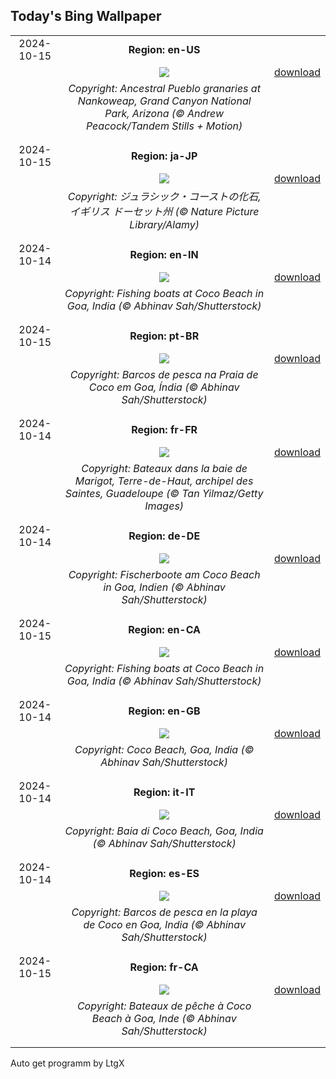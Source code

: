 ## Today's Bing Wallpaper
|      |      |      |
| :----: | :----: | :----: |
|2024-10-15|**Region: en-US**||
||![](https://www.bing.com/th?id=OHR.PuebloNankoweap_EN-US9631367700_UHD.jpg&pid=hp&w=1152&h=648&rs=1&c=4)| [download](https://www.bing.com/th?id=OHR.PuebloNankoweap_EN-US9631367700_UHD.jpg)|
||*Copyright: Ancestral Pueblo granaries at Nankoweap, Grand Canyon National Park, Arizona (© Andrew Peacock/Tandem Stills + Motion)*
||
|||
|2024-10-15|**Region: ja-JP**||
||![](https://www.bing.com/th?id=OHR.FossilsDorset_JA-JP8513856980_UHD.jpg&pid=hp&w=1152&h=648&rs=1&c=4)| [download](https://www.bing.com/th?id=OHR.FossilsDorset_JA-JP8513856980_UHD.jpg)|
||*Copyright: ジュラシック・コーストの化石, イギリス ドーセット州 (© Nature Picture Library/Alamy)*
||
|||
|2024-10-14|**Region: en-IN**||
||![](https://www.bing.com/th?id=OHR.CocoBeach_EN-IN4417301861_UHD.jpg&pid=hp&w=1152&h=648&rs=1&c=4)| [download](https://www.bing.com/th?id=OHR.CocoBeach_EN-IN4417301861_UHD.jpg)|
||*Copyright: Fishing boats at Coco Beach in Goa, India (© Abhinav Sah/Shutterstock)*
||
|||
|2024-10-15|**Region: pt-BR**||
||![](https://www.bing.com/th?id=OHR.CocoBeach_PT-BR0695922930_UHD.jpg&pid=hp&w=1152&h=648&rs=1&c=4)| [download](https://www.bing.com/th?id=OHR.CocoBeach_PT-BR0695922930_UHD.jpg)|
||*Copyright: Barcos de pesca na Praia de Coco em Goa, Índia (© Abhinav Sah/Shutterstock)*
||
|||
|2024-10-14|**Region: fr-FR**||
||![](https://www.bing.com/th?id=OHR.MarigotBay_FR-FR5579307214_UHD.jpg&pid=hp&w=1152&h=648&rs=1&c=4)| [download](https://www.bing.com/th?id=OHR.MarigotBay_FR-FR5579307214_UHD.jpg)|
||*Copyright: Bateaux dans la baie de Marigot, Terre-de-Haut, archipel des Saintes, Guadeloupe (© Tan Yilmaz/Getty Images)*
||
|||
|2024-10-14|**Region: de-DE**||
||![](https://www.bing.com/th?id=OHR.CocoBeach_DE-DE0655517413_UHD.jpg&pid=hp&w=1152&h=648&rs=1&c=4)| [download](https://www.bing.com/th?id=OHR.CocoBeach_DE-DE0655517413_UHD.jpg)|
||*Copyright: Fischerboote am Coco Beach in Goa, Indien (© Abhinav Sah/Shutterstock)*
||
|||
|2024-10-15|**Region: en-CA**||
||![](https://www.bing.com/th?id=OHR.CocoBeach_EN-CA6585712044_UHD.jpg&pid=hp&w=1152&h=648&rs=1&c=4)| [download](https://www.bing.com/th?id=OHR.CocoBeach_EN-CA6585712044_UHD.jpg)|
||*Copyright: Fishing boats at Coco Beach in Goa, India (© Abhinav Sah/Shutterstock)*
||
|||
|2024-10-14|**Region: en-GB**||
||![](https://www.bing.com/th?id=OHR.CocoBeach_EN-GB1307746805_UHD.jpg&pid=hp&w=1152&h=648&rs=1&c=4)| [download](https://www.bing.com/th?id=OHR.CocoBeach_EN-GB1307746805_UHD.jpg)|
||*Copyright: Coco Beach, Goa, India (© Abhinav Sah/Shutterstock)*
||
|||
|2024-10-14|**Region: it-IT**||
||![](https://www.bing.com/th?id=OHR.CocoBeach_IT-IT3512339679_UHD.jpg&pid=hp&w=1152&h=648&rs=1&c=4)| [download](https://www.bing.com/th?id=OHR.CocoBeach_IT-IT3512339679_UHD.jpg)|
||*Copyright: Baia di Coco Beach, Goa, India (© Abhinav Sah/Shutterstock)*
||
|||
|2024-10-14|**Region: es-ES**||
||![](https://www.bing.com/th?id=OHR.CocoBeach_ES-ES6296595662_UHD.jpg&pid=hp&w=1152&h=648&rs=1&c=4)| [download](https://www.bing.com/th?id=OHR.CocoBeach_ES-ES6296595662_UHD.jpg)|
||*Copyright: Barcos de pesca en la playa de Coco en Goa, India (© Abhinav Sah/Shutterstock)*
||
|||
|2024-10-15|**Region: fr-CA**||
||![](https://www.bing.com/th?id=OHR.CocoBeach_FR-CA4901045423_UHD.jpg&pid=hp&w=1152&h=648&rs=1&c=4)| [download](https://www.bing.com/th?id=OHR.CocoBeach_FR-CA4901045423_UHD.jpg)|
||*Copyright: Bateaux de pêche à Coco Beach à Goa, Inde (© Abhinav Sah/Shutterstock)*
||
|||

Auto get programm by LtgX
